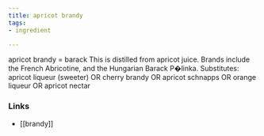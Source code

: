 ```yaml
---
title: apricot brandy
tags:
- ingredient

---
```

apricot brandy = barack This is distilled from apricot juice. Brands include the French Abricotine, and the Hungarian Barack P�linka. Substitutes: apricot liqueur (sweeter) OR cherry brandy OR apricot schnapps OR orange liqueur OR apricot nectar

### Links

* [[brandy]]
